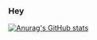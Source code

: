 ### Hey

[![Anurag's GitHub stats](https://github-readme-stats.vercel.app/api?username=NeelRai&hide=stars,contribs&theme=great-gatsby)
](https://github.com/NeelRai/github-readme-stats)
<!--
**NeelRai/NeelRai** is a ✨ _special_ ✨ repository because its `README.md` (this file) appears on your GitHub profile.


Here are some ideas to get you started:

- 🔭 I’m currently working on ...
- 🌱 I’m currently learning ...
- 👯 I’m looking to collaborate on ...
- 🤔 I’m looking for help with ...
- 💬 Ask me about ...
- 📫 How to reach me: ...
- 😄 Pronouns: ...
- ⚡ Fun fact: ...
-->
